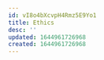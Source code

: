 ```yaml
---
id: vI8o4bXcvpH4Rmz5E9Yo1
title: Ethics
desc: ''
updated: 1644961726968
created: 1644961726968
---
```



